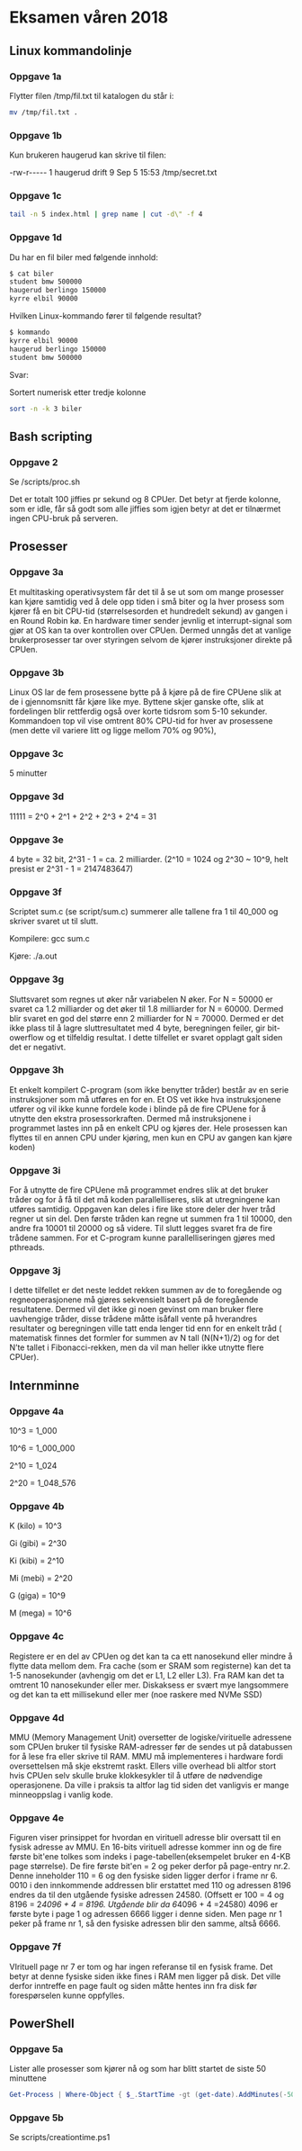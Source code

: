 # Eksamen våren 2018

## Linux kommandolinje

### Oppgave 1a

Flytter filen /tmp/fil.txt til katalogen du står i:

```Bash
mv /tmp/fil.txt .
```

### Oppgave 1b

Kun brukeren haugerud kan skrive til filen:

-rw-r----- 1 haugerud drift 9 Sep 5 15:53 /tmp/secret.txt

### Oppgave 1c

```Bash
tail -n 5 index.html | grep name | cut -d\" -f 4
```

### Oppgave 1d

Du har en fil biler med følgende innhold:

```Bash
$ cat biler
student bmw 500000
haugerud berlingo 150000
kyrre elbil 90000
```

Hvilken Linux-kommando fører til følgende resultat?

```Bash
$ kommando
kyrre elbil 90000
haugerud berlingo 150000
student bmw 500000
```

Svar:

Sortert numerisk etter tredje kolonne

```Bash
sort -n -k 3 biler
```

## Bash scripting

### Oppgave 2

Se /scripts/proc.sh

Det er totalt 100 jiffies pr sekund og 8 CPUer. Det betyr at fjerde kolonne, som er idle, får så godt som alle jiffies
som igjen betyr at det er tilnærmet ingen CPU-bruk på serveren.

## Prosesser

### Oppgave 3a

Et multitasking operativsystem får det til å se ut som om mange prosesser kan kjøre samtidig ved å dele opp tiden i små
biter og la hver prosess som kjører få en bit CPU-tid (størrelsesorden et hundredelt sekund) av gangen i en Round Robin
kø. En hardware timer sender jevnlig et interrupt-signal som gjør at OS kan ta over kontrollen over CPUen. Dermed unngås
det at vanlige brukerprosesser tar over styringen selvom de kjører instruksjoner direkte på CPUen.

### Oppgave 3b

Linux OS lar de fem prosessene bytte på å kjøre på de fire CPUene slik at de i gjennomsnitt får kjøre like mye. Byttene
skjer ganske ofte, slik at fordelingen blir rettferdig også over korte tidsrom som 5-10 sekunder. Kommandoen top vil
vise omtrent 80% CPU-tid for hver av prosessene (men dette vil variere litt og ligge mellom 70% og 90%),

### Oppgave 3c

5 minutter

### Oppgave 3d

11111 = 2^0 + 2^1 + 2^2 + 2^3 + 2^4 = 31

### Oppgave 3e

4 byte = 32 bit, 2^31 - 1 = ca. 2 milliarder. (2^10 = 1024 og 2^30 ~ 10^9, helt presist er 2^31 - 1 = 2147483647)

### Oppgave 3f

Scriptet sum.c (se script/sum.c) summerer alle tallene fra 1 til 40_000 og skriver svaret ut til slutt.

Kompilere: gcc sum.c

Kjøre: ./a.out

### Oppgave 3g

Sluttsvaret som regnes ut øker når variabelen N øker. For N = 50000 er svaret ca 1.2 milliarder og det øker til 1.8
milliarder for N = 60000. Dermed blir svaret en god del større enn 2 milliarder for N = 70000. Dermed er det ikke plass
til å lagre sluttresultatet med 4 byte, beregningen feiler, gir bit-owerflow og et tilfeldig resultat. I dette tilfellet
er svaret opplagt galt siden det er negativt.

### Oppgave 3h

Et enkelt kompilert C-program (som ikke benytter tråder) består av en serie instruksjoner som må utføres en for en. Et
OS vet ikke hva instruksjonene utfører og vil ikke kunne fordele kode i blinde på de fire CPUene for å utnytte den
ekstra prosessorkraften. Dermed må instruksjonene i programmet lastes inn på en enkelt CPU og kjøres der. Hele prosessen
kan flyttes til en annen CPU under kjøring, men kun en CPU av gangen kan kjøre koden)

### Oppgave 3i

For å utnytte de fire CPUene må programmet endres slik at det bruker tråder og for å få til det må koden
parallelliseres, slik at utregningene kan utføres samtidig. Oppgaven kan deles i fire like store deler der hver tråd
regner ut sin del. Den første tråden kan regne ut summen fra 1 til 10000, den andre fra 10001 til 20000 og så videre.
Til slutt legges svaret fra de fire trådene sammen. For et C-program kunne parallelliseringen gjøres med pthreads.

### Oppgave 3j

I dette tilfellet er det neste leddet rekken summen av de to foregående og regneoperasjonene må gjøres sekvensielt
basert på de foregående resultatene. Dermed vil det ikke gi noen gevinst om man bruker flere uavhengige tråder, disse
trådene måtte isåfall vente på hverandres resultater og beregningen ville tatt enda lenger tid enn for en enkelt tråd (
matematisk finnes det formler for summen av N tall (N(N+1)/2) og for det N’te tallet i Fibonacci-rekken, men da vil man
heller ikke utnytte flere CPUer).

## Internminne

### Oppgave 4a

10^3 = 1_000

10^6 = 1_000_000

2^10 = 1_024

2^20 = 1_048_576

### Oppgave 4b

K (kilo) = 10^3

Gi (gibi) = 2^30

Ki (kibi) = 2^10

Mi (mebi) = 2^20

G (giga) = 10^9

M (mega) = 10^6

### Oppgave 4c

Registere er en del av CPUen og det kan ta ca ett nanosekund eller mindre å flytte data mellom dem. Fra cache (som er
SRAM som registerne) kan det ta 1-5 nanosekunder (avhengig om det er L1, L2 eller L3). Fra RAM kan det ta omtrent 10
nanosekunder eller mer. Diskaksess er svært mye langsommere og det kan ta ett millisekund eller mer (noe raskere med
NVMe SSD)

### Oppgave 4d

MMU (Memory Management Unit) oversetter de logiske/virituelle adressene som CPUen bruker til fysiske RAM-adresser før de
sendes ut på databussen for å lese fra eller skrive til RAM. MMU må implementeres i hardware fordi oversettelsen må skje
ekstremt raskt. Ellers ville overhead bli altfor stort hvis CPUen selv skulle bruke klokkesykler til å utføre de
nødvendige operasjonene. Da ville i praksis ta altfor lag tid siden det vanligvis er mange minneoppslag i vanlig kode.

### Oppgave 4e

Figuren viser prinsippet for hvordan en virituell adresse blir oversatt til en fysisk adresse av MMU. En 16-bits
virituell adresse kommer inn og de fire første bit'ene tolkes som indeks i page-tabellen(eksempelet bruker en 4-KB page
størrelse). De fire første bit'en = 2 og peker derfor på page-entry nr.2. Denne inneholder 110 = 6 og den fysiske siden
ligger derfor i frame nr 6. 0010 i den innkommende addressen blir erstattet med 110 og adressen 8196 endres da til den
utgående fysiske adressen 24580. (Offsett er 100 = 4 og 8196 = 2*4096 + 4 = 8196. Utgående blir da 6*4096 + 4 =24580)
4096 er første byte i page 1 og adressen 6666 ligger i denne siden. Men page nr 1 peker på frame nr 1, så den fysiske
adressen blir den samme, altså 6666.

### Oppgave 7f

VIrituell page nr 7 er tom og har ingen referanse til en fysisk frame. Det betyr at denne fysiske siden ikke fines i RAM
men ligger på disk. Det ville derfor inntreffe en page fault og siden måtte hentes inn fra disk før forespørselen kunne
oppfylles.

## PowerShell

### Oppgave 5a

Lister alle prosesser som kjører nå og som har blitt startet de siste 50 minuttene

```PowerShell
Get-Process | Where-Object { $_.StartTime -gt (get-date).AddMinutes(-50) }
```

### Oppgave 5b

Se scripts/creationtime.ps1










